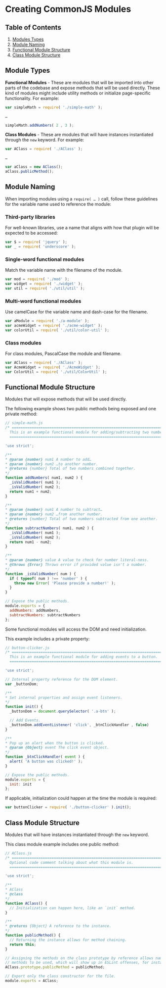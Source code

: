 # Creating CommonJS Modules

## Table of Contents

1. [Modules Types](#module-types)
1. [Module Naming](#module-naming)
1. [Functional Module Structure](#functional-module-structure)
1. [Class Module Structure](#class-module-structure)

## Module Types

**Functional Modules** -
These are modules that will be imported into other parts of the codebase
and expose methods that will be used directly. These kind of modules
might include utility methods or initialize page-specific functionality.
For example:

```js
var simpleMath = require( './simple-math' );

…

simpleMath.addNumbers( 2 , 3 );
```

**Class Modules** -
These are modules that will have instances instantiated through the `new` keyword. For example:

```js
var AClass = require( './AClass' );

…

var aClass = new AClass();
aClass.publicMethod();
```


## Module Naming

When importing modules using a `require( … )` call, follow these guidelines
for the variable name used to reference the module:

### Third-party libraries
For well-known libraries, use a name that aligns with how that plugin will be
expected to be accessed:

```js
var $ = require( 'jquery' );
var _ = require( 'underscore' );
```

### Single-word functional modules
Match the variable name with the filename of the module.

```js
var mod = require( './mod' );
var widget = require( './widget' );
var util = require( './util/util' );
```

### Multi-word functional modules
Use camelCase for the variable name and dash-case for the filename.

```js
var aModule = require( './a-module' );
var acmeWidget = require( './acme-widget' );
var colorUtil = require( './util/color-util' );
```

### Class modules
For class modules, PascalCase the module and filename.

```js
var AClass = require( './AClass' );
var AcmeWidget = require( './AcmeWidget' );
var ColorUtil = require( './util/ColorUtil' );
```

## Functional Module Structure

Modules that will expose methods that will be used directly.

The following example shows two public methods being exposed
and one private method:

```js
// simple-math.js
/* ==========================================================================
  This is an example functional module for adding/subtracting two numbers.
  ========================================================================== */

'use strict';

/**
* @param {number} num1 A number to add…
* @param {number} num2 …to another number.
* @returns {number} Total of two numbers combined together.
*/
function addNumbers( num1, num2 ) {
  _isValidNumber( num1 );
  _isValidNumber( num2 );
  return num1 + num2;
}

/**
* @param {number} num1 A number to subtract…
* @param {number} num2 …from another number.
* @returns {number} Total of two numbers subtracted from one another.
*/
function subtractNumbers( num1, num2 ) {
  _isValidNumber( num1 );
  _isValidNumber( num2 );
  return num1 - num2;
}

/**
* @param {number} value A value to check for number literal-ness.
* @throws {Error} Throws error if provided value isn't a number.
*/
function _isValidNumber( num ) {
  if ( typeof( num ) !== 'number' ) {
    throw new Error( 'Please provide a number!' );
  }
}

// Expose the public methods.
module.exports = {
  addNumbers: addNumbers,
  subtractNumbers: subtractNumbers
};
```

Some functional modules will access the DOM and need initialization.

This example includes a private property:

```js
// button-clicker.js
/* ==========================================================================
  This is an example functional module for adding events to a button.
  ========================================================================== */

'use strict';

// Internal property reference for the DOM element.
var _buttonDom;

/**
* Set internal properties and assign event listeners.
*/
function init() {
  _buttonDom = document.querySelector( '.a-btn' );

  // Add Events.
  _buttonDom.addEventListener( 'click', _btnClickHandler , false)
}

/**
* Pop up an alert when the button is clicked.
* @param {Object} event The click event object.
*/
function _btnClickHandler( event ) {
  alert( 'A button was clicked!' );
}

// Expose the public methods.
module.exports = {
  init: init
};
```

If applicable, initialization could happen at the time the module is required:

```js
var buttonClicker = require( './button-clicker' ).init();
```

## Class Module Structure

Modules that will have instances instantiated through the `new` keyword.

This class module example includes one public method:


```js
// AClass.js
/* ==========================================================================
  Optional code comment talking about what this module is.
  ========================================================================== */

'use strict';

/**
* AClass
* @class
*/
function AClass() {
  // Initialization can happen here, like an `init` method.
}

/**
* @returns {Object} A reference to the instance.
*/
function publicMethod() {
  // Returning the instance allows for method chaining.
  return this;
}

// Assigning the methods on the class prototype by reference allows named
// methods to be used, which will show up in ESLint offenses, for instance.
AClass.prototype.publicMethod = publicMethod;

// Export only the class constructor for the file.
module.exports = AClass;
```